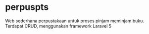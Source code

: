 # perpuspts

Web sederhana perpustakaan untuk proses pinjam meminjam buku.
Terdapat CRUD, menggunakan framework Laravel 5
